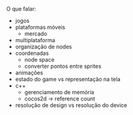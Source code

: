 O que falar:

- jogos
- plataformas móveis
  - mercado
- multiplataforma
- organização de nodes
- coordenadas
  - node space
  - converter pontos entre sprites
- animações
- estado do game vs representação na tela
- c++
  - gerenciamento de memória
  - cocos2d -> reference count
- resolução de design vs resolução do device
